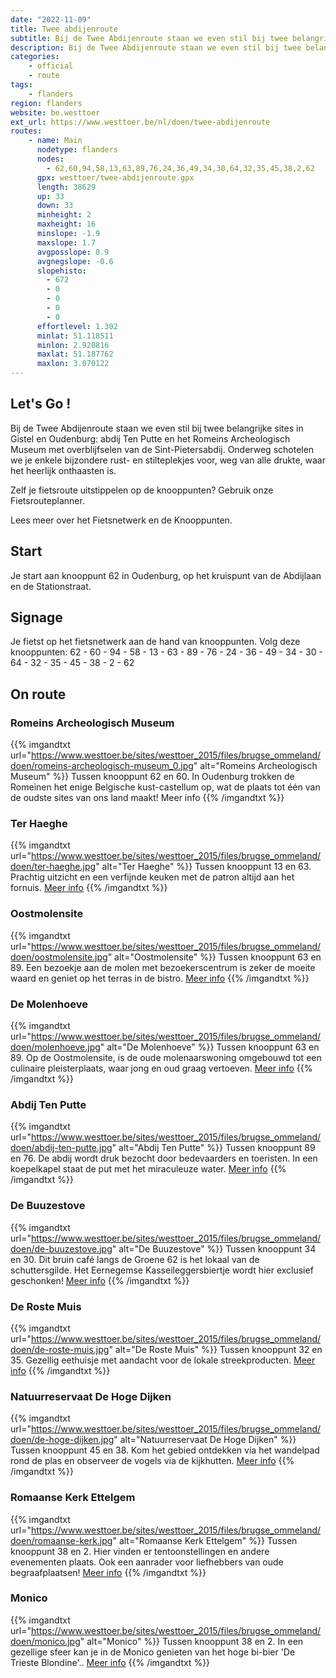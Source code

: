 ```yaml
---
date: "2022-11-09"
title: Twee abdijenroute
subtitle: Bij de Twee Abdijenroute staan we even stil bij twee belangrijke sites in Gistel en Oudenburg
description: Bij de Twee Abdijenroute staan we even stil bij twee belangrijke sites in Gistel en Oudenburg
categories:
    - official
    - route
tags:
    - flanders
region: flanders
website: be.westtoer
ext_url: https://www.westtoer.be/nl/doen/twee-abdijenroute
routes:
    - name: Main
      nodetype: flanders
      nodes:
        - 62,60,94,58,13,63,89,76,24,36,49,34,30,64,32,35,45,38,2,62
      gpx: westtoer/twee-abdijenroute.gpx
      length: 38629
      up: 33
      down: 33
      minheight: 2
      maxheight: 16
      minslope: -1.9
      maxslope: 1.7
      avgposslope: 0.9
      avgnegslope: -0.6
      slopehisto:
        - 672
        - 0
        - 0
        - 0
        - 0
      effortlevel: 1.302
      minlat: 51.118511
      minlon: 2.920816
      maxlat: 51.187762
      maxlon: 3.070122
---
```


## Let's Go ! 

Bij de Twee Abdijenroute staan we even stil bij twee belangrijke sites in Gistel en Oudenburg: abdij Ten Putte en het Romeins Archeologisch Museum met overblijfselen van de Sint-Pietersabdij. Onderweg schotelen we je enkele bijzondere rust- en stilteplekjes voor, weg van alle drukte, waar het heerlijk onthaasten is.

Zelf je fietsroute uitstippelen op de knooppunten? Gebruik onze Fietsrouteplanner.

Lees meer over het Fietsnetwerk en de Knooppunten.

## Start

Je start aan knooppunt 62 in Oudenburg, op het kruispunt van de Abdijlaan en de Stationstraat.

## Signage

Je fietst op het fietsnetwerk aan de hand van knooppunten. Volg deze knooppunten: 62 - 60 - 94 - 58 - 13 - 63 - 89 - 76 - 24 - 36 - 49 - 34 - 30 - 64 - 32 - 35 - 45 - 38 - 2 - 62

## On route

### Romeins Archeologisch Museum

{{% imgandtxt url="https://www.westtoer.be/sites/westtoer_2015/files/brugse_ommeland/doen/romeins-archeologisch-museum_0.jpg" alt="Romeins Archeologisch Museum" %}}
Tussen knooppunt 62 en 60.
In Oudenburg trokken de Romeinen het enige Belgische kust-castellum op, wat de plaats tot één van de oudste sites van ons land maakt!
Meer info
{{% /imgandtxt %}}

### Ter Haeghe

{{% imgandtxt url="https://www.westtoer.be/sites/westtoer_2015/files/brugse_ommeland/doen/ter-haeghe.jpg" alt="Ter Haeghe" %}}
Tussen knooppunt 13 en 63.
Prachtig uitzicht en een verfijnde keuken met de patron altijd aan het fornuis.
[Meer info](https://www.westtoer.be/nl/eten-drinken/ter-haeghe)
{{% /imgandtxt %}}

### Oostmolensite

{{% imgandtxt url="https://www.westtoer.be/sites/westtoer_2015/files/brugse_ommeland/doen/oostmolensite.jpg" alt="Oostmolensite" %}}
Tussen knooppunt 63 en 89.
Een bezoekje aan de molen met bezoekerscentrum is zeker de moeite waard en geniet op het terras in de bistro.
[Meer info](https://www.westtoer.be/nl/doen/oostmolensite-en-bezoekerscentrum)
{{% /imgandtxt %}}

### De Molenhoeve

{{% imgandtxt url="https://www.westtoer.be/sites/westtoer_2015/files/brugse_ommeland/doen/molenhoeve.jpg" alt="De Molenhoeve" %}}
Tussen knooppunt 63 en 89.
Op de Oostmolensite, is de oude molenaarswoning omgebouwd tot een culinaire pleisterplaats, waar jong en oud graag vertoeven.
[Meer info](https://www.westtoer.be/nl/eten-drinken/de-molenhoeve)
{{% /imgandtxt %}}

### Abdij Ten Putte

{{% imgandtxt url="https://www.westtoer.be/sites/westtoer_2015/files/brugse_ommeland/doen/abdij-ten-putte.jpg" alt="Abdij Ten Putte" %}}
Tussen knooppunt 89 en 76.
De abdij wordt druk bezocht door bedevaarders en toeristen. In een koepelkapel staat de put met het miraculeuze water.
[Meer info](https://www.westtoer.be/nl/doen/abdij-ten-putte)
{{% /imgandtxt %}}

### De Buuzestove

{{% imgandtxt url="https://www.westtoer.be/sites/westtoer_2015/files/brugse_ommeland/doen/de-buuzestove.jpg" alt="De Buuzestove" %}}
Tussen knooppunt 34 en 30.
Dit bruin café langs de Groene 62 is het lokaal van de schuttersgilde. Het Eernegemse Kasseileggersbiertje wordt hier exclusief geschonken!
[Meer info](https://www.westtoer.be/nl/eten-drinken/de-buuzestove)
{{% /imgandtxt %}}

### De Roste Muis

{{% imgandtxt url="https://www.westtoer.be/sites/westtoer_2015/files/brugse_ommeland/doen/de-roste-muis.jpg" alt="De Roste Muis" %}}
Tussen knooppunt 32 en 35.
Gezellig eethuisje met aandacht voor de lokale streekproducten.
[Meer info](https://www.tripadvisor.be/Restaurant_Review-g910617-d7693386-Reviews-Eethuis_De_Roste_Muis-Ichtegem_West_Flanders_Province.html)
{{% /imgandtxt %}}

### Natuurreservaat De Hoge Dijken

{{% imgandtxt url="https://www.westtoer.be/sites/westtoer_2015/files/brugse_ommeland/doen/de-hoge-dijken.jpg" alt="Natuurreservaat De Hoge Dijken" %}}
Tussen knooppunt 45 en 38.
Kom het gebied ontdekken via het wandelpad rond de plas en observeer de vogels via de kijkhutten.
[Meer info](https://www.westtoer.be/nl/doen/natuurreservaat-de-hoge-dijken)
{{% /imgandtxt %}}

### Romaanse Kerk Ettelgem

{{% imgandtxt url="https://www.westtoer.be/sites/westtoer_2015/files/brugse_ommeland/doen/romaanse-kerk.jpg" alt="Romaanse Kerk Ettelgem" %}}
Tussen knooppunt 38 en 2.
Hier vinden er tentoonstellingen en andere evenementen plaats. Ook een aanrader voor liefhebbers van oude begraafplaatsen!
[Meer info](https://www.westtoer.be/nl/doen/romaanse-kerk-ettelgem)
{{% /imgandtxt %}}

### Monico

{{% imgandtxt url="https://www.westtoer.be/sites/westtoer_2015/files/brugse_ommeland/doen/monico.jpg" alt="Monico" %}}
Tussen knooppunt 38 en 2.
In een gezellige sfeer kan je in de Monico genieten van het hoge bi-bier 'De Trieste Blondine'..
[Meer info](https://www.westtoer.be/nl/eten-drinken/monico)
{{% /imgandtxt %}}


